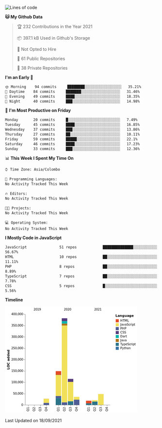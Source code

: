 
<!--START_SECTION:waka-->
![Lines of code](https://img.shields.io/badge/From%20Hello%20World%20I%27ve%20Written-801319%20lines%20of%20code-blue)

**🐱 My Github Data** 

> 🏆 232 Contributions in the Year 2021
 > 
> 📦 397.1 kB Used in Github's Storage 
 > 
> 🚫 Not Opted to Hire
 > 
> 📜 61 Public Repositories 
 > 
> 🔑 38 Private Repositories  
 > 
**I'm an Early 🐤** 

```text
🌞 Morning    94 commits     ████████░░░░░░░░░░░░░░░░░   35.21% 
🌆 Daytime    84 commits     ███████░░░░░░░░░░░░░░░░░░   31.46% 
🌃 Evening    49 commits     ████░░░░░░░░░░░░░░░░░░░░░   18.35% 
🌙 Night      40 commits     ███░░░░░░░░░░░░░░░░░░░░░░   14.98%

```
📅 **I'm Most Productive on Friday** 

```text
Monday       20 commits     █░░░░░░░░░░░░░░░░░░░░░░░░   7.49% 
Tuesday      45 commits     ████░░░░░░░░░░░░░░░░░░░░░   16.85% 
Wednesday    37 commits     ███░░░░░░░░░░░░░░░░░░░░░░   13.86% 
Thursday     27 commits     ██░░░░░░░░░░░░░░░░░░░░░░░   10.11% 
Friday       59 commits     █████░░░░░░░░░░░░░░░░░░░░   22.1% 
Saturday     46 commits     ████░░░░░░░░░░░░░░░░░░░░░   17.23% 
Sunday       33 commits     ███░░░░░░░░░░░░░░░░░░░░░░   12.36%

```


📊 **This Week I Spent My Time On** 

```text
⌚︎ Time Zone: Asia/Colombo

💬 Programming Languages: 
No Activity Tracked This Week

🔥 Editors: 
No Activity Tracked This Week

🐱‍💻 Projects: 
No Activity Tracked This Week

💻 Operating System: 
No Activity Tracked This Week

```

**I Mostly Code in JavaScript** 

```text
JavaScript               51 repos            ██████████████░░░░░░░░░░░   56.67% 
HTML                     10 repos            ██░░░░░░░░░░░░░░░░░░░░░░░   11.11% 
PHP                      8 repos             ██░░░░░░░░░░░░░░░░░░░░░░░   8.89% 
TypeScript               7 repos             ██░░░░░░░░░░░░░░░░░░░░░░░   7.78% 
CSS                      5 repos             █░░░░░░░░░░░░░░░░░░░░░░░░   5.56%

```


**Timeline**

![Chart not found](https://raw.githubusercontent.com/ccweerasinghe1994/ccweerasinghe1994/master/charts/bar_graph.png) 


 Last Updated on 18/09/2021
<!--END_SECTION:waka-->
